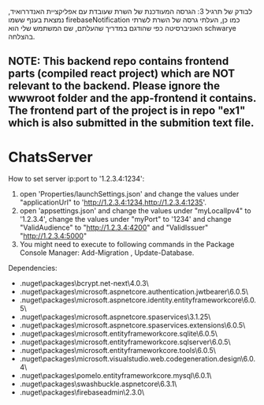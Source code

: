 לבודק של תרגיל 3: הגרסה המעודכנת של השרת שעובדת עם אפליקציית האנדררואיד, נמצאת בענף ששמו 
firebaseNotification 
כמו כן, העלתי גרסה של השרת לשרתי האוניברסיטה כפי שהודגם במדריך שהעלתם, שם המשתמש שלי הוא 
schwarye
בהצלחה.

## NOTE: This backend repo contains frontend parts (compiled react project) which are NOT relevant to the backend. Please ignore the wwwroot folder and the app-frontend it contains. The frontend part of the project is in repo "ex1" which is also submitted in the submition text file.
# ChatsServer

How to set server ip:port to '1.2.3.4:1234':


1. open 'Properties/launchSettings.json' and change the values under "applicationUrl" to 'http://1.2.3.4:1234,http://1.2.3.4:1235'.
2. open 'appsettings.json' and change the values under "myLocalIpv4" to '1.2.3.4', change the values under "myPort" to '1234'
and change "ValidAudience" to "http://1.2.3.4:4200" and "ValidIssuer" "http://1.2.3.4:5000" 
3. You might need to execute to following commands in the Package Console Manager:
Add-Migration <something>, Update-Database.
  
  
Dependencies:

- .nuget\packages\bcrypt.net-next\4.0.3\
- .nuget\packages\microsoft.aspnetcore.authentication.jwtbearer\6.0.5\
- .nuget\packages\microsoft.aspnetcore.identity.entityframeworkcore\6.0.5\
- .nuget\packages\microsoft.aspnetcore.spaservices\3.1.25\
- .nuget\packages\microsoft.aspnetcore.spaservices.extensions\6.0.5\
- .nuget\packages\microsoft.entityframeworkcore.sqlite\6.0.5\
- .nuget\packages\microsoft.entityframeworkcore.sqlserver\6.0.5\
- .nuget\packages\microsoft.entityframeworkcore.tools\6.0.5\
- .nuget\packages\microsoft.visualstudio.web.codegeneration.design\6.0.4\
- .nuget\packages\pomelo.entityframeworkcore.mysql\6.0.1\
- .nuget\packages\swashbuckle.aspnetcore\6.3.1\
- .nuget\packages\firebaseadmin\2.3.0\
